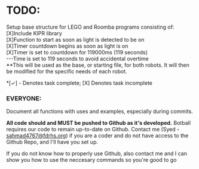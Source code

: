 # TODO:
Setup base structure for LEGO and Roomba programs consisting of:\
[X]Include KIPR library\
[X]Function to start as soon as light is detected to be on\
[X]Timer countdown begins as soon as light is on\
[X]Timer is set to countdown for 119000ms (119 seconds)\
---Time is set to 119 seconds to avoid accidental overtime\
\**This will be used as the base, or starting file, for both robots. It will then be modified for the specific needs of each robot.

*[✓] - Denotes task complete; [X] Denotes task incomplete

### EVERYONE:
Document all functions with uses and examples, especially during commits.

**All code should and MUST be pushed to Github as it's developed.** Botball requires our code to remain up-to-date on Github. Contact me (Syed - sahmad4767@fdrhs.org) if you are a coder and do not have access to the Github Repo, and I'll have you set up.

If you do not know how to properly use Github, also contact me and I can show you how to use the neccesary commands so you're good to go

